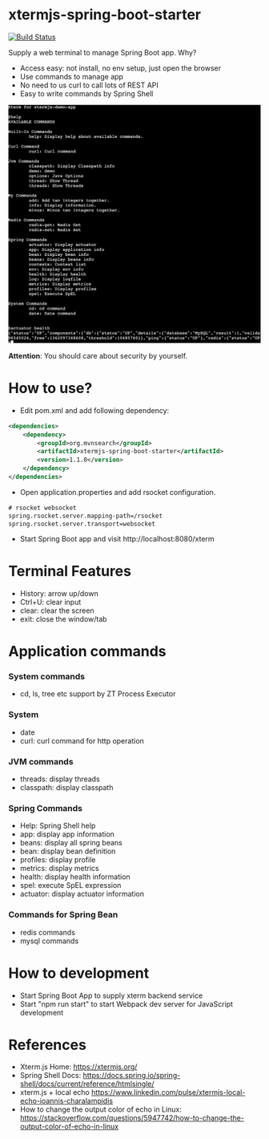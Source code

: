 xtermjs-spring-boot-starter
===========================
[![Build Status](https://api.travis-ci.com/linux-china/xtermjs-spring-boot-starter.svg?branch=master)](https://travis-ci.com/linux-china/xtermjs-spring-boot-starter)


Supply a web terminal to manage Spring Boot app. Why?

* Access easy: not install, no env setup, just open the browser
* Use commands to manage app
* No need to us curl to call lots of REST API
* Easy to write commands by Spring Shell

![Xterm Console](console.png)

**Attention**: You should care about security by yourself.

# How to use?

* Edit pom.xml and add following dependency:

```xml
<dependencies>
    <dependency>
        <groupId>org.mvnsearch</groupId>
        <artifactId>xtermjs-spring-boot-starter</artifactId>
        <version>1.1.0</version>
    </dependency> 
</dependencies> 
```

* Open application.properties and add rsocket configuration.

```properties
# rsocket websocket
spring.rsocket.server.mapping-path=/rsocket
spring.rsocket.server.transport=websocket
```

* Start Spring Boot app and visit http://localhost:8080/xterm


# Terminal Features

* History: arrow up/down
* Ctrl+U: clear input
* clear: clear the screen
* exit: close the window/tab

# Application commands

### System commands

* cd, ls, tree etc  support by ZT Process Executor

### System

* date
* curl: curl command for http operation

### JVM commands

* threads: display threads
* classpath: display classpath

### Spring Commands
* Help: Spring Shell help
* app: display app information
* beans: display all spring beans
* bean: display bean definition
* profiles: display profile
* metrics: display metrics
* health: display health information
* spel: execute SpEL expression
* actuator: display actuator information

### Commands for Spring Bean

* redis commands
* mysql commands

# How to development

* Start Spring Boot App to supply xterm backend service
* Start "npm run start" to start Webpack dev server for JavaScript development

# References

* Xterm.js Home: https://xtermjs.org/
* Spring Shell Docs: https://docs.spring.io/spring-shell/docs/current/reference/htmlsingle/
* xterm.js + local echo https://www.linkedin.com/pulse/xtermjs-local-echo-ioannis-charalampidis
* How to change the output color of echo in Linux: https://stackoverflow.com/questions/5947742/how-to-change-the-output-color-of-echo-in-linux
